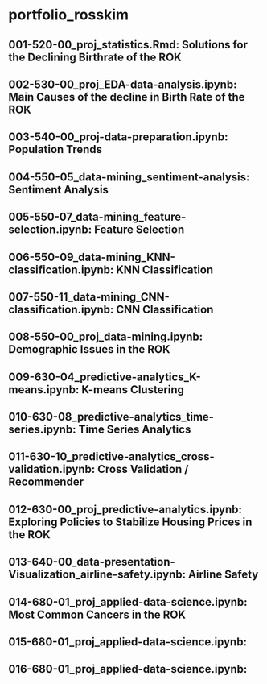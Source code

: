 # portfolio_rosskim
## 001-520-00_proj_statistics.Rmd: Solutions for the Declining Birthrate of the ROK
## 002-530-00_proj_EDA-data-analysis.ipynb: Main Causes of the decline in Birth Rate of the ROK
## 003-540-00_proj-data-preparation.ipynb: Population Trends
## 004-550-05_data-mining_sentiment-analysis: Sentiment Analysis
## 005-550-07_data-mining_feature-selection.ipynb: Feature Selection
## 006-550-09_data-mining_KNN-classification.ipynb: KNN Classification
## 007-550-11_data-mining_CNN-classification.ipynb: CNN Classification
## 008-550-00_proj_data-mining.ipynb: Demographic Issues in the ROK
## 009-630-04_predictive-analytics_K-means.ipynb: K-means Clustering
## 010-630-08_predictive-analytics_time-series.ipynb: Time Series Analytics
## 011-630-10_predictive-analytics_cross-validation.ipynb: Cross Validation / Recommender
## 012-630-00_proj_predictive-analytics.ipynb: Exploring Policies to Stabilize Housing Prices in the ROK
## 013-640-00_data-presentation-Visualization_airline-safety.ipynb: Airline Safety
## 014-680-01_proj_applied-data-science.ipynb: Most Common Cancers in the ROK
## 015-680-01_proj_applied-data-science.ipynb:
## 016-680-01_proj_applied-data-science.ipynb:
